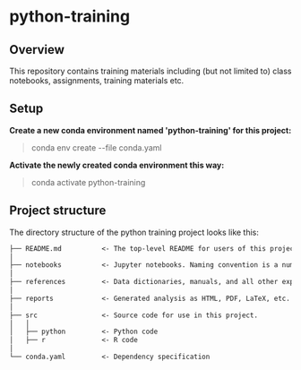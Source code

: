 # python-training  

## Overview

This repository contains training materials including (but not limited to) class notebooks, assignments, training materials etc.

## Setup

__Create a new conda environment named 'python-training' for this project:__
> conda env create --file conda.yaml

__Activate the newly created conda environment this way:__
> conda activate python-training

## Project structure

The directory structure of the python training project looks like this:  

```markdown
├── README.md          <- The top-level README for users of this project.
│
├── notebooks          <- Jupyter notebooks. Naming convention is a number (for ordering)
│
├── references         <- Data dictionaries, manuals, and all other explanatory materials.
│
├── reports            <- Generated analysis as HTML, PDF, LaTeX, etc.
│
├── src                <- Source code for use in this project.
│   │
│   ├── python         <- Python code  
│   ├── r              <- R code  
│
└── conda.yaml         <- Dependency specification
```
